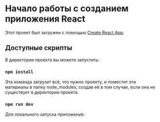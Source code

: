 # Начало работы с созданием приложения React

Этот проект был загружен с помощью [Create React App](https://github.com/facebook/create-react-app).

## Доступные скрипты

В директории проекта вы можете запустить:

### `npm install`

Эта команда загрузит всё, что нужно проекту, и поместит эти материалы в папку node_modules, создав её в том случае, если она не существует в директории проекта.

### `npm run dev`

Для локального запуска приложения.